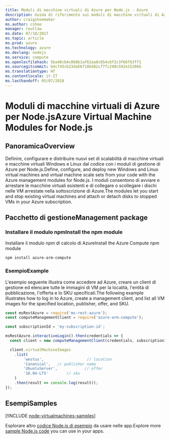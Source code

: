 ```yaml
---
title: Moduli di macchine virtuali di Azure per Node.js - Azure
description: Guida di riferimento sui moduli di macchine virtuali di Azure per Node.js
author: craigshoemaker
ms.author: cshoe
manager: routlaw
ms.date: 07/18/2017
ms.topic: article
ms.prod: azure
ms.technology: azure
ms.devlang: nodejs
ms.service: compute
ms.openlocfilehash: 5ba40cb4c068b1af62aa8c654cbf2c3f66f83ff1
ms.sourcegitcommit: b4cf45cb23da56718b482cf7fc240c592e15206b
ms.translationtype: HT
ms.contentlocale: it-IT
ms.lasthandoff: 05/07/2018
---
```

# <a name="azure-virtual-machine-modules-for-nodejs"></a><span data-ttu-id="a6db2-103">Moduli di macchine virtuali di Azure per Node.js</span><span class="sxs-lookup"><span data-stu-id="a6db2-103">Azure Virtual Machine Modules for Node.js</span></span>

## <a name="overview"></a><span data-ttu-id="a6db2-104">Panoramica</span><span class="sxs-lookup"><span data-stu-id="a6db2-104">Overview</span></span>

<span data-ttu-id="a6db2-105">Definire, configurare e distribuire nuovi set di scalabilità di macchine virtuali e macchine virtuali Windows e Linux dal codice con i moduli di gestione di Azure per Node.js.</span><span class="sxs-lookup"><span data-stu-id="a6db2-105">Define, configure, and deploy new Windows and Linux virtual machines and virtual machine scale sets from your code with the Azure management modules for Node.js.</span></span> <span data-ttu-id="a6db2-106">I moduli consentono di avviare e arrestare le macchine virtuali esistenti e di collegare o scollegare i dischi nelle VM arrestate nella sottoscrizione di Azure.</span><span class="sxs-lookup"><span data-stu-id="a6db2-106">The modules let you start and stop existing virtual machines and attach or detach disks to stopped VMs in your Azure subscription.</span></span>

## <a name="management-package"></a><span data-ttu-id="a6db2-107">Pacchetto di gestione</span><span class="sxs-lookup"><span data-stu-id="a6db2-107">Management package</span></span>

### <a name="install-the-npm-module"></a><span data-ttu-id="a6db2-108">Installare il modulo npm</span><span class="sxs-lookup"><span data-stu-id="a6db2-108">Install the npm module</span></span>

<span data-ttu-id="a6db2-109">Installare il modulo npm di calcolo di Azure</span><span class="sxs-lookup"><span data-stu-id="a6db2-109">Install the Azure Compute npm module</span></span>

```bash
npm install azure-arm-compute
```   

### <a name="example"></a><span data-ttu-id="a6db2-110">Esempio</span><span class="sxs-lookup"><span data-stu-id="a6db2-110">Example</span></span>

<span data-ttu-id="a6db2-111">L'esempio seguente illustra come accedere ad Azure, creare un client di gestione ed elencare tutte le immagini di VM per la località, l'entità di pubblicazione, l'offerta e lo SKU specificati.</span><span class="sxs-lookup"><span data-stu-id="a6db2-111">The following example illustrates how to log in to Azure, create a management client, and list all VM images for the specified location, publisher, offer, and SKU.</span></span>

```javascript
const msRestAzure = require('ms-rest-azure');
const computeManagementClient = require('azure-arm-compute');

const subscriptionId = 'my-subscription-id';

msRestAzure.interactiveLogin().then(credentials => {
  const client = new computeManagementClient(credentials, subscriptionId);

  client.virtualMachineImages
    .list(
        'westus',                   // location
        'Canonical',   // publisher name
        'UbuntuServer',            // offer
        '16.04-LTS'        // sku
    )
    .then(result => console.log(result));
});
```

## <a name="samples"></a><span data-ttu-id="a6db2-112">Esempi</span><span class="sxs-lookup"><span data-stu-id="a6db2-112">Samples</span></span>

[!INCLUDE [node-virtualmachines-samples](../docs-ref-conceptual/includes/virtualmachines-samples.md)]

<span data-ttu-id="a6db2-113">Esplorare altro [codice Node.js di esempio](https://azure.microsoft.com/resources/samples/?platform=nodejs) da usare nelle app.</span><span class="sxs-lookup"><span data-stu-id="a6db2-113">Explore more [sample Node.js code](https://azure.microsoft.com/resources/samples/?platform=nodejs) you can use in your apps.</span></span>

